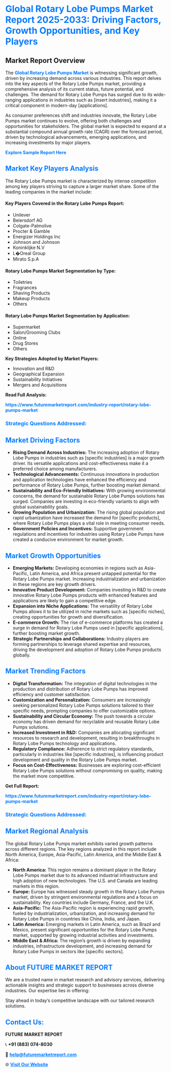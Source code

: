 <h1 style="color: #007BFF;">Global Rotary Lobe Pumps Market Report 2025-2033: Driving Factors, Growth Opportunities, and Key Players</h1>

<section id="overview">
<h2>Market Report Overview</h2>
<p>The <a href="https://www.futuremarketreport.com/industry-report/rotary-lobe-pumps-market" style="color: #007BFF; text-decoration: none;"><strong>Global Rotary Lobe Pumps Market</strong></a> is witnessing significant growth, driven by increasing demand across various industries. This report delves into the key aspects of the Rotary Lobe Pumps market, providing a comprehensive analysis of its current status, future potential, and challenges. The demand for Rotary Lobe Pumps has surged due to its wide-ranging applications in industries such as [insert industries], making it a critical component in modern-day [applications].</p>
<p>As consumer preferences shift and industries innovate, the Rotary Lobe Pumps market continues to evolve, offering both challenges and opportunities for stakeholders. The global market is expected to expand at a substantial compound annual growth rate (CAGR) over the forecast period, driven by technological advancements, emerging applications, and increasing investments by major players.</p>
</section>

<section id="overview">
<p><a href="https://www.futuremarketreport.com/request-sample/reportId=37539" style="color: #007BFF; text-decoration: none;"><strong>Explore Sample Report Here</strong></a></p>
</section>

<section id="key-players">
<h2 style="color: #007BFF;">Market Key Players Analysis</h2>
<p>The Rotary Lobe Pumps market is characterized by intense competition among key players striving to capture a larger market share. Some of the leading companies in the market include:</p>
<h4>Key Players Covered in the Rotary Lobe Pumps Report:</h4>
<ul><li>Unilever</li><li>Beiersdorf AG</li><li>Colgate-Palmolive</li><li>Procter &amp; Gamble</li><li>Energizer Holdings Inc</li><li>Johnson and Johnson</li><li>Koninklijke N.V</li><li>L�Oreal Group</li><li>Mirato S.p.A</li></ul>
<h4>Rotary Lobe Pumps Market Segmentation by Type:</h4>
<ul><li>Toiletries</li><li>Fragrances</li><li>Shaving Products</li><li>Makeup Products</li><li>Others</li></ul>

<h4>Rotary Lobe Pumps Market Segmentation by Application:</h4>
<ul><li>Supermarket</li><li>Salon/Grooming Clubs</li><li>Online</li><li>Drug Stores</li><li>Others</li></ul>
<p><strong>Key Strategies Adopted by Market Players:</strong></p>
<ul>
<li>Innovation and R&D</li>
<li>Geographical Expansion</li>
<li>Sustainability Initiatives</li>
<li>Mergers and Acquisitions</li>
</ul>
</section>

<section>
<p><strong>Read Full Analysis: </strong></p><a href="https://www.futuremarketreport.com/industry-report/rotary-lobe-pumps-market" style="color: #007BFF; text-decoration: none;"><strong>https://www.futuremarketreport.com/industry-report/rotary-lobe-pumps-market</strong></a>
<h3 style="color: #007BFF;">Strategic Questions Addressed:</h3>
</section>

<section id="driving-factors">
<h2 style="color: #007BFF;">Market Driving Factors</h2>
<ul>
<li><strong>Rising Demand Across Industries:</strong> The increasing adoption of Rotary Lobe Pumps in industries such as [specific industries] is a major growth driver. Its versatile applications and cost-effectiveness make it a preferred choice among manufacturers.</li>
<li><strong>Technological Advancements:</strong> Continuous innovations in production and application technologies have enhanced the efficiency and performance of Rotary Lobe Pumps, further boosting market demand.</li>
<li><strong>Sustainability and Eco-Friendly Initiatives:</strong> With growing environmental concerns, the demand for sustainable Rotary Lobe Pumps solutions has surged. Companies are investing in eco-friendly variants to align with global sustainability goals.</li>
<li><strong>Growing Population and Urbanization:</strong> The rising global population and rapid urbanization have increased the demand for [specific products], where Rotary Lobe Pumps plays a vital role in meeting consumer needs.</li>
<li><strong>Government Policies and Incentives:</strong> Supportive government regulations and incentives for industries using Rotary Lobe Pumps have created a conducive environment for market growth.</li>
</ul>
</section>

<section id="growth-opportunities">
<h2 style="color: #007BFF;">Market Growth Opportunities</h2>
<ul>
<li><strong>Emerging Markets:</strong> Developing economies in regions such as Asia-Pacific, Latin America, and Africa present untapped potential for the Rotary Lobe Pumps market. Increasing industrialization and urbanization in these regions are key growth drivers.</li>
<li><strong>Innovative Product Development:</strong> Companies investing in R&D to create innovative Rotary Lobe Pumps products with enhanced features and applications are likely to gain a competitive edge.</li>
<li><strong>Expansion into Niche Applications:</strong> The versatility of Rotary Lobe Pumps allows it to be utilized in niche markets such as [specific niches], creating opportunities for growth and diversification.</li>
<li><strong>E-commerce Growth:</strong> The rise of e-commerce platforms has created a surge in demand for Rotary Lobe Pumps used in [specific applications], further boosting market growth.</li>
<li><strong>Strategic Partnerships and Collaborations:</strong> Industry players are forming partnerships to leverage shared expertise and resources, driving the development and adoption of Rotary Lobe Pumps products globally.</li>
</ul>
</section>

<section id="trending-factors">
<h2 style="color: #007BFF;">Market Trending Factors</h2>
<ul>
<li><strong>Digital Transformation:</strong> The integration of digital technologies in the production and distribution of Rotary Lobe Pumps has improved efficiency and customer satisfaction.</li>
<li><strong>Customization and Personalization:</strong> Consumers are increasingly seeking personalized Rotary Lobe Pumps solutions tailored to their specific needs, prompting companies to offer customizable options.</li>
<li><strong>Sustainability and Circular Economy:</strong> The push towards a circular economy has driven demand for recyclable and reusable Rotary Lobe Pumps solutions.</li>
<li><strong>Increased Investment in R&D:</strong> Companies are allocating significant resources to research and development, resulting in breakthroughs in Rotary Lobe Pumps technology and applications.</li>
<li><strong>Regulatory Compliance:</strong> Adherence to strict regulatory standards, particularly in industries like [specific industries], is influencing product development and quality in the Rotary Lobe Pumps market.</li>
<li><strong>Focus on Cost-Effectiveness:</strong> Businesses are exploring cost-efficient Rotary Lobe Pumps solutions without compromising on quality, making the market more competitive.</li>
</ul>
</section>

<section>
<p><strong>Get Full Report: </strong></p><a href="https://www.futuremarketreport.com/industry-report/rotary-lobe-pumps-market" style="color: #007BFF; text-decoration: none;"><strong>https://www.futuremarketreport.com/industry-report/rotary-lobe-pumps-market</strong></a>
<h3 style="color: #007BFF;">Strategic Questions Addressed:</h3>
</section>


<section id="regional-analysis">
<h2 style="color: #007BFF;">Market Regional Analysis</h2>
<p>The global Rotary Lobe Pumps market exhibits varied growth patterns across different regions. The key regions analyzed in this report include North America, Europe, Asia-Pacific, Latin America, and the Middle East & Africa:</p>
<ul>
<li><strong>North America:</strong> This region remains a dominant player in the Rotary Lobe Pumps market due to its advanced industrial infrastructure and high adoption of new technologies. The U.S. and Canada are leading markets in this region.</li>
<li><strong>Europe:</strong> Europe has witnessed steady growth in the Rotary Lobe Pumps market, driven by stringent environmental regulations and a focus on sustainability. Key countries include Germany, France, and the U.K.</li>
<li><strong>Asia-Pacific:</strong> The Asia-Pacific region is experiencing rapid growth, fueled by industrialization, urbanization, and increasing demand for Rotary Lobe Pumps in countries like China, India, and Japan.</li>
<li><strong>Latin America:</strong> Emerging markets in Latin America, such as Brazil and Mexico, present significant opportunities for the Rotary Lobe Pumps market, supported by growing industrial activities and investments.</li>
<li><strong>Middle East & Africa:</strong> The region’s growth is driven by expanding industries, infrastructure development, and increasing demand for Rotary Lobe Pumps in sectors like [specific sectors].</li>
</ul>
</section>

<footer>
<h2 style="color: #007BFF;">About FUTURE MARKET REPORT</h2>
<p>We are a trusted name in market research and advisory services, delivering actionable insights and strategic support to businesses across diverse industries. Our expertise lies in offering:</p>

<p>Stay ahead in today’s competitive landscape with our tailored research solutions.</p>

<h2 style="color: #007BFF;">Contact Us:</h2>
<p><strong>FUTURE MARKET REPORT</strong></p>
<p>📞 <strong>+91 (883) 074-8030</strong></p>
<p>📧 <strong><a href="mailto:help@futuremarketreport.com" style="color: #007BFF;">help@futuremarketreport.com</a></strong></p>
<p>🌐 <strong><a href="https://www.futuremarketreport.com/" style="color: #007BFF;">Visit Our Website</a></strong></p>
</footer>